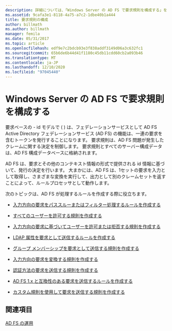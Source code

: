 ```yaml
---
description: 詳細については、「Windows Server の AD FS で要求規則を構成する」を参照してください。
ms.assetid: 9cafa3e1-8118-4a75-a7c2-1dbe40b1a444
title: 要求規則の構成
author: billmath
ms.author: billmath
manager: femila
ms.date: 05/31/2017
ms.topic: article
ms.openlocfilehash: edf9e7c2bdcb93e3f838addf3149d06a3c632fc1
ms.sourcegitcommit: 65b6de6b44d41f1180c45db11cdd60cb2a093b46
ms.translationtype: MT
ms.contentlocale: ja-JP
ms.lasthandoff: 12/10/2020
ms.locfileid: "97045440"
---
```

# <a name="configure-claim-rules-in-ad-fs-for-windows-server"></a>Windows Server の AD FS で要求規則を構成する

要求ベースの \- id モデルで \( \) は、フェデレーションサービスとして AD FS Active Directory フェデレーションサービス (AD FS) の機能は、一連の要求を含むトークンを発行することになります。 要求規則は、AD FS 問題が発生したクレームに関する決定を制御します。 要求規則とすべてのサーバー構成データは、AD FS 構成データベースに格納されます。

AD FS は、要求とその他のコンテキスト情報の形式で提供される id 情報に基づいて、発行の決定を行います。 大まかには、AD FS は、1セットの要求を入力として取得し、さまざまな変換を実行して、出力として別のクレームセットを返すことによって、ルールプロセッサとして動作します。

次のトピックは、AD FS が処理するルールを作成する際に役立ちます。

-   [入力方向の要求をパススルーまたはフィルター処理するルールを作成する](Create-a-Rule-to-Pass-Through-or-Filter-an-Incoming-Claim.md)

-   [すべてのユーザーを許可する規則を作成する](Create-a-Rule-to-Permit-All-Users.md)

-   [入力方向の要求に基づいてユーザーを許可または拒否する規則を作成する](Create-a-Rule-to-Permit-or-Deny-Users-Based-on-an-Incoming-Claim.md)

-   [LDAP 属性を要求として送信するルールを作成する](Create-a-Rule-to-Send-LDAP-Attributes-as-Claims.md)

-   [グループ メンバーシップを要求として送信する規則を作成する](Create-a-Rule-to-Send-Group-Membership-as-a-Claim.md)

-   [入力方向の要求を変換する規則を作成する](Create-a-Rule-to-Transform-an-Incoming-Claim.md)

-   [認証方法の要求を送信する規則を作成する](Create-a-Rule-to-Send-an-Authentication-Method-Claim.md)
-   [AD FS 1.x と互換性のある要求を送信するルールを作成する](Create-a-Rule-to-Send-an-AD-FS-1x-Compatible-Claim.md)

-   [カスタム規則を使用して要求を送信する規則を作成する](Create-a-Rule-to-Send-Claims-Using-a-Custom-Rule.md)

## <a name="see-also"></a>関連項目
[AD FS の運用](../ad-fs-operations.md)
